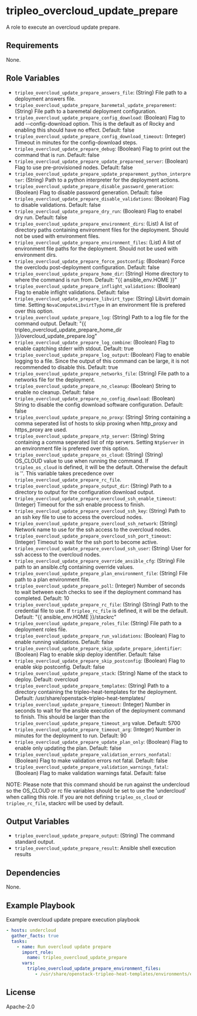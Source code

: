 tripleo_overcloud_update_prepare
================================

A role to execute an overcloud update prepare.

Requirements
------------

None.

Role Variables
--------------

* `tripleo_overcloud_update_prepare_answers_file`: (String) File path to a deployment answers file.
* `tripleo_overcloud_update_prepare_baremetal_update_preparement`: (String) File path to a baremetal deployment configuration.
* `tripleo_overcloud_update_prepare_config_download`: (Boolean) Flag to add --config-download option. This is the default as of Rocky and enabling this should have no effect. Default: false
* `tripleo_overcloud_update_prepare_config_download_timeout`: (Integer) Timeout in minutes for the config-download steps.
* `tripleo_overcloud_update_prepare_debug`: (Boolean) Flag to print out the command that is run. Default: false
* `tripleo_overcloud_update_prepare_update_prepareed_server`: (Boolean) Flag to use pre-provisioned nodes. Default: false
* `tripleo_overcloud_update_prepare_update_preparement_python_interpreter`: (String) Path to a python interpreter for the deployment actions.
* `tripleo_overcloud_update_prepare_disable_password_generation`: (Boolean) Flag to disable password generation. Default: false
* `tripleo_overcloud_update_prepare_disable_validations`: (Boolean) Flag to disable validations. Default: false
* `tripleo_overcloud_update_prepare_dry_run`: (Boolean) Flag to enabel dry run. Default: false
* `tripleo_overcloud_update_prepare_environment_dirs`: (List) A list of directory paths containing environment files for the deployment. Should not be used with environment files.
* `tripleo_overcloud_update_prepare_environment_files`: (List) A list of environment file paths for the deployment.  Should not be used with environment dirs.
* `tripleo_overcloud_update_prepare_force_postconfig`: (Boolean) Force the overclodu post-deployment configuration. Default: false
* `tripleo_overcloud_update_prepare_home_dir`: (String) Home directory to where the command is run from. Default: "{{ ansible_env.HOME }}"
* `tripleo_overcloud_update_prepare_inflight_validations`: (Boolean) Flag to enable inflight validations. Default: false
* `tripleo_overcloud_update_prepare_libvirt_type`: (String) Libvirt domain time. Setting `NovaComputeLibvirtType` in an environment file is prefered over this option.
* `tripleo_overcloud_update_prepare_log`: (String) Path to a log file for the command output. Default: "{{ tripleo_overcloud_update_prepare_home_dir }}/overcloud_update_prepare.log"
* `tripleo_overcloud_update_prepare_log_combine`: (Boolean) Flag to enable captching stderr with stdout. Default: true
* `tripleo_overcloud_update_prepare_log_output`: (Boolean) Flag to enable logging to a file. Since the output of this command can be large, it is not recommended to disable this. Default: true
* `tripleo_overcloud_update_prepare_networks_file`: (String) File path to a networks file for the deployment.
* `tripleo_overcloud_update_prepare_no_cleanup`: (Boolean) String to enable no cleanup. Default: false
* `tripleo_overcloud_update_prepare_no_config_download`: (Boolean) String to disable the config download software configuration. Default: false
* `tripleo_overcloud_update_prepare_no_proxy`: (String) String containing a comma seperated list of hosts to skip proxing when http_proxy and https_proxy are used.
* `tripleo_overcloud_update_prepare_ntp_server`: (String) String containing a comma seperated list of ntp servers. Setting `NtpServer` in an environment file is prefered over this option.
* `tripleo_overcloud_update_prepare_os_cloud`: (String) (String) OS_CLOUD value to use when running the command. If `tripleo_os_cloud` is defined, it will be the default. Otherwise the default is ''. This variable takes precedence over `tripleo_overcloud_update_prepare_rc_file`.
* `tripleo_overcloud_update_prepare_output_dir`: (String) Path to a directory to output for the configuration download output.
* `tripleo_overcloud_update_prepare_overcloud_ssh_enable_timeout`: (Integer) Timeout for the ssh enable process to finish.
* `tripleo_overcloud_update_prepare_overcloud_ssh_key`: (String) Path to an ssh key file to use to access the overcloud nodes.
* `tripleo_overcloud_update_prepare_overcloud_ssh_network`: (String) Network name to use for the ssh access to the overcloud nodes.
* `tripleo_overcloud_update_prepare_overcloud_ssh_port_timeout`: (Integer) Timeout to wait for the ssh port to become active.
* `tripleo_overcloud_update_prepare_overcloud_ssh_user`: (String) User for ssh access to the overcloud nodes.
* `tripleo_overcloud_update_prepare_override_ansible_cfg`: (String) File path to an ansible.cfg containing override values.
* `tripleo_overcloud_update_prepare_plan_environment_file`: (String) File path to a plan environment file.
* `tripleo_overcloud_update_prepare_poll`: (Integer) Number of seconds to wait between each checks to see if the deployment command has completed. Default: 10
* `tripleo_overcloud_update_prepare_rc_file`: (String) (String) Path to the credential file to use. If `tripleo_rc_file` is defined, it will be the default. Default: "{{ ansible_env.HOME }}/stackrc"
* `tripleo_overcloud_update_prepare_roles_file`: (String) File path to a deployment roles file.
* `tripleo_overcloud_update_prepare_run_validations`: (Boolean) Flag to enable running validations. Default: false
* `tripleo_overcloud_update_prepare_skip_update_prepare_identifier`: (Boolean) Flag to enable skip deploy identifier. Default: false
* `tripleo_overcloud_update_prepare_skip_postconfig`: (Boolean) Flag to enable skip postconfig. Default: false
* `tripleo_overcloud_update_prepare_stack`: (String) Name of the stack to deploy. Default: overcloud
* `tripleo_overcloud_update_prepare_templates`: (String) Path to a directory containing the tripleo-heat-templates for the deployment. Default: /usr/share/openstack-tripleo-heat-templates/
* `tripleo_overcloud_update_prepare_timeout`: (Integer) Number in seconds to wait for the ansible execution of the deployment command to finish. This should be larger than the `tripleo_overcloud_update_prepare_timeout_arg` value. Default: 5700
* `tripleo_overcloud_update_prepare_timeout_arg`: (Integer) Number in minutes for the deployment to run. Default: 90
* `tripleo_overcloud_update_prepare_update_plan_only`: (Boolean) Flag to enable only updating the plan. Default: false
* `tripleo_overcloud_update_prepare_validation_errors_nonfatal`: (Boolean) Flag to make validation errors not fatal. Default: false
* `tripleo_overcloud_update_prepare_validation_warnings_fatal`: (Boolean) Flag to make validation warnings fatal. Default: false

NOTE: Please note that this command should be run against the undercloud so the
OS_CLOUD or rc file variables should be set to use the 'undercloud' when
calling this role. If you are not defining `tripleo_os_cloud` or `tripleo_rc_file`,
stackrc will be used by default.

Output Variables
----------------

* `tripleo_overcloud_update_prepare_output`: (String) The command standard output.
* `tripleo_overcloud_update_prepare_result`: Ansible shell execution results

Dependencies
------------

None.

Example Playbook
----------------

Example overcloud update prepare execution playbook

```yaml
- hosts: undercloud
  gather_facts: true
  tasks:
    - name: Run overcloud update prepare
      import_role:
        name: tripleo_overcloud_update_prepare
      vars:
        tripleo_overcloud_update_prepare_environment_files:
           - /usr/share/openstack-tripleo-heat-templates/environments/enable-swap.yaml
```

License
-------

Apache-2.0
